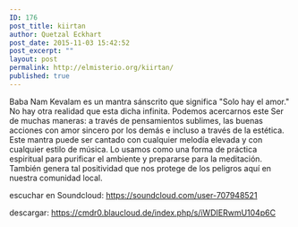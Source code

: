 ```yaml
---
ID: 176
post_title: kiirtan
author: Quetzal Eckhart
post_date: 2015-11-03 15:42:52
post_excerpt: ""
layout: post
permalink: http://elmisterio.org/kiirtan/
published: true
---
```



Baba Nam Kevalam es un mantra sánscrito que significa "Solo hay el amor." No hay otra realidad que esta dicha infinita. Podemos acercarnos este Ser de muchas maneras: a través de pensamientos sublimes, las buenas acciones con amor sincero por los demás e incluso a través de la estética. Este mantra puede ser cantado  con cualquier melodía elevada y con cualquier estilo de música. Lo usamos como una forma de práctica espiritual para purificar el ambiente y prepararse para la meditación. También genera tal positividad que nos protege de los peligros aquí en nuestra comunidad local. 

escuchar en Soundcloud:  <a href="https://soundcloud.com/user-707948521">https://soundcloud.com/user-707948521</a>



descargar: <a href="https://cmdr0.blaucloud.de/index.php/s/iWDIERwmU104p6C">https://cmdr0.blaucloud.de/index.php/s/iWDIERwmU104p6C</a>